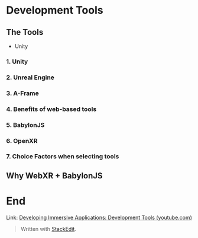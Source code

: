 # Development Tools
## The Tools
- Unity
### 1. Unity
### 2. Unreal Engine
### 3. A-Frame
### 4. Benefits of web-based tools
### 5. BabylonJS
### 6. OpenXR
### 7. Choice Factors when selecting tools
## Why WebXR + BabylonJS
 

# End

Link: [Developing Immersive Applications: Development Tools (youtube.com)](https://www.youtube.com/watch?v=qxNUQVsZ9Rk)

> Written with [StackEdit](https://stackedit.io/).
